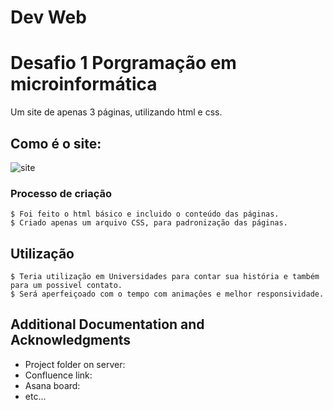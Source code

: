 # Dev Web

# Desafio 1 Porgramação em microinformática
Um site de apenas 3 páginas, utilizando html e css.

## Como é o site:

![site](https://github.com/MatheusAndrade1999/DevWeb/assets/69217649/82cbe2cf-075c-403c-bf47-2ee8fbe790b7)

### Processo de criação

```
$ Foi feito o html básico e incluido o conteúdo das páginas.
$ Criado apenas um arquivo CSS, para padronização das páginas.
```

## Utilização

```
$ Teria utilização em Universidades para contar sua história e também para um possivel contato.
$ Será aperfeiçoado com o tempo com animaçôes e melhor responsividade.
```

## Additional Documentation and Acknowledgments

* Project folder on server:
* Confluence link:
* Asana board:
* etc...

